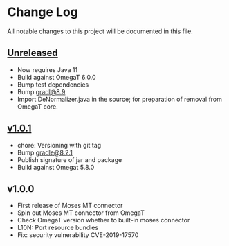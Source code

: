 # Change Log
All notable changes to this project will be documented in this file.

## [Unreleased]

* Now requires Java 11
* Build against OmegaT 6.0.0
* Bump test dependencies
* Bump gradl@8.9
* Import DeNormalizer.java in the source; for preparation of removal from OmegaT core.

## [v1.0.1]

* chore: Versioning with git tag
* Bump gradle@8.2.1
* Publish signature of jar and package
* Build against Omegat 5.8.0

## v1.0.0

* First release of Moses MT connector
* Spin out Moses MT connector from OmegaT
* Check OmegaT version whether to built-in moses connector
* L10N: Port resource bundles
* Fix: security vulnerability CVE-2019-17570

[Unreleased]: https://github.com/omegat-org/moses-plugin/compare/v1.0.1...HEAD
[v1.0.1]: https://github.com/omegat-org/moses-plugin/compare/v1.0.0...v1.0.1
